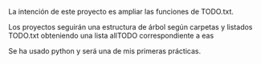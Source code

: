 
La intención de este proyecto es ampliar las funciones de TODO.txt. 

Los proyectos seguirán una estructura de árbol según carpetas y listados TODO.txt obteniendo una lista  allTODO correspondiente a eas


Se ha usado python y será una de mis primeras prácticas.